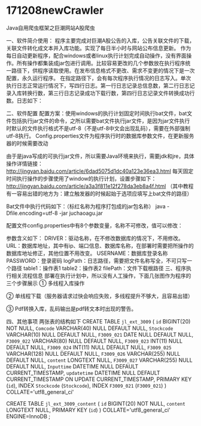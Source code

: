 # 171208newCrawler
Java自用爬虫框架之巨潮网站A股爬虫

一、软件简介使用：
程序主要完成对巨潮A股公告的入库，公告关联文件的下载，关联文件转化成文本并入库功能。实现了每日半小时与网站公布信息更新。
作为每日自动更新程序，配合windows或者linux执行计划完成自动操作，没有界面操作。所有操作都集装成jar包进行调用。比较容易更改的几个参数放在执行程序统一路径下，供程序读取使用。在发布信息格式不更改、需求不变更的情况下是一次配置，永久运行程序。
在指定路径下，会有每次程序执行情况的日志写入。单次执行日志正常运行情况下，写四行日志。第一行日志记录总信息数，第二行日志记录入库转换行数，第三行日志记录成功下载行数，第四行日志记录文件转换成功行数。日志如下：
 

二、软件配置
配置方案：使用windows的执行计划固定时间执行bat文件，bat文件包括执行jar文件的命令，之所以需要bat文件执行jar文件，是因为jar文件执行时默认的文件执行格式不是utf-8（不是utf-8中文会出现乱码），需要在外部强制utf-8执行。
Config.properties文件为程序执行时的数据库参数文件，在更新服务器的时候需要改动

由于是java写成的可执行jar文件，所以需要Java环境来执行，需要jdk和jre，具体操作详情链接：
http://jingyan.baidu.com/article/6dad5075d1dc40a123e36ea3.html
每天固定时间执行操作的步骤使用了window的执行计划，设置步骤如下：
http://jingyan.baidu.com/article/a3a3f811e12f278da3eb8a4f.html
（其中教程有一容易出错的地方为：建立触发器的时候起始于选项应填写上bat文件的路径）

Bat文件中执行代码如下：（标红名称为程序打包成的jar包名称）
java -Dfile.encoding=utf-8 -jar juchaoagu.jar

配置文件config.properties中有8个参数变量，名称不可修改，值可以修改：
 
参数含义如下：
DRIVER：驱动名称，在不修改数据库的情况下，不用修改。
URL：数据库地址，其中有ip、端口信息、数据库名称，在部署时需要把所操作的数据库地址修正，其他位置不用改变。
USERNAME：数据库登录名称
PASSWORD：登录密码
logPath：日志路径，需要把文件名称写全，不可只写一个路径
table1：操作表1
table2：操作表2
filePath：文件下载根路径
三、程序执行相关流程信息
部署在执行计划中，所以没有人工操作，下面几张图作为程序的三个步骤展示
①	多线程入库操作
 
②	单线程下载（服务器请求过快会响应失败，多线程提升不够大，且容易出错）
 
③	Pdf转换入库，乱码输出是pdf转文本时出现的警告。
 
四、其他事项
两张表的结构如下
CREATE TABLE `jl_ext_3009` (
`id` BIGINT(20) NOT NULL,
`Comcode` VARCHAR(40) NULL DEFAULT NULL,
`Stockcode` VARCHAR(10) NULL DEFAULT NULL,
`F3009_021` DATE NULL DEFAULT NULL,
`F3009_022` VARCHAR(80) NULL DEFAULT NULL,
`F3009_023` INT(11) NULL DEFAULT NULL,
`F3009_024` INT(11) NULL DEFAULT NULL,
`F3009_025` VARCHAR(128) NULL DEFAULT NULL,
`F3009_026` VARCHAR(255) NULL DEFAULT NULL,
`content` LONGTEXT NULL,
`F3009_027` VARCHAR(255) NULL DEFAULT NULL,
`Inputtime` DATETIME NULL DEFAULT CURRENT_TIMESTAMP,
`updatetime` DATETIME NULL DEFAULT CURRENT_TIMESTAMP ON UPDATE CURRENT_TIMESTAMP,
PRIMARY KEY (`id`),
INDEX `Stockcode` (`Stockcode`),
INDEX `F3009_021` (`F3009_021`)
)
COLLATE='utf8_general_ci'

CREATE TABLE `jl_ext_3009_content` (
`id` BIGINT(20) NOT NULL,
`content` LONGTEXT NULL,
PRIMARY KEY (`id`)
)
COLLATE='utf8_general_ci'
ENGINE=InnoDB
;
